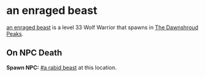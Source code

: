 # an enraged beast



[an enraged beast](/npc/174035) is a level 33 Wolf Warrior that spawns in [The Dawnshroud Peaks](/zone/174).



## On NPC Death

**Spawn NPC:**  [\#a rabid beast](/npc/174037) at this location.